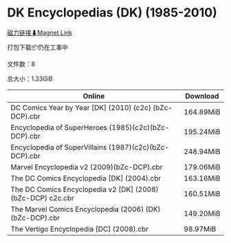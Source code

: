 # DK Encyclopedias (DK) (1985-2010)

[磁力链接⬇Magnet Link](magnet:?xt=urn:btih:2a7f3cf80a1946579a5bdf7313e8de5c7c70d5b7&dn=DK%20Encyclopedias%20%28DK%29%20%281985-2010%29)

打包下载📦仍在工事中

文件数：8

总大小：1.33GiB

Online | Download
--- | ---
DC Comics Year by Year \[DK\] (2010) (c2c) (bZc-DCP).cbr | 164.89MiB
Encyclopedia of SuperHeroes (1985)(c2c)(bZc-DCP).cbr | 195.24MiB
Encyclopedia of SuperVillains (1987)(c2c)(bZc-DCP).cbr | 248.94MiB
Marvel Encyclopedia v2 (2009)(bZc-DCP).cbr | 179.06MiB
The DC Comics Encyclopedia \[DK\] (2004).cbr | 163.16MiB
The DC Comics Encyclopedia v2 \[DK\] (2008) (bZc-DCP) c2c.cbr | 160.51MiB
The Marvel Comics Encyclopedia (2006) (DK) (bZc-DCP).cbr | 149.20MiB
The Vertigo Encyclopedia \[DC\] (2008).cbr | 98.97MiB